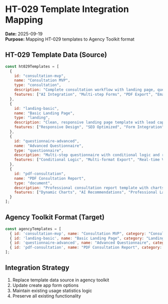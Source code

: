 # HT-029 Template Integration Mapping

**Date:** 2025-09-19  
**Purpose:** Mapping HT-029 templates to Agency Toolkit format

## HT-029 Template Data (Source)
```javascript
const ht029Templates = [
  {
    id: "consultation-mvp",
    name: "Consultation MVP",
    type: "consultation",
    description: "Complete consultation workflow with landing page, questionnaire, and PDF generation",
    features: ["AI Integration", "Multi-step Forms", "PDF Export", "Email Automation", "Analytics"]
  },
  {
    id: "landing-basic", 
    name: "Basic Landing Page",
    type: "landing",
    description: "Clean, responsive landing page template with lead capture",
    features: ["Responsive Design", "SEO Optimized", "Form Integration", "Analytics"]
  },
  {
    id: "questionnaire-advanced",
    name: "Advanced Questionnaire", 
    type: "questionnaire",
    description: "Multi-step questionnaire with conditional logic and real-time validation",
    features: ["Conditional Logic", "Multi-format Export", "Real-time Validation", "Progress Save"]
  },
  {
    id: "pdf-consultation",
    name: "PDF Consultation Report",
    type: "document", 
    description: "Professional consultation report template with charts and recommendations",
    features: ["Dynamic Charts", "AI Recommendations", "Professional Layout", "Branding"]
  }
];
```

## Agency Toolkit Format (Target)
```javascript
const agencyTemplates = [
  { id: 'consultation-mvp', name: "Consultation MVP", category: "Consultation" },
  { id: 'landing-basic', name: "Basic Landing Page", category: "Landing Pages" },
  { id: 'questionnaire-advanced', name: "Advanced Questionnaire", category: "Questionnaires" },
  { id: 'pdf-consultation', name: "PDF Consultation Report", category: "Documents" }
];
```

## Integration Strategy
1. Replace template data source in agency toolkit
2. Update create app form options
3. Maintain existing usage statistics logic
4. Preserve all existing functionality
